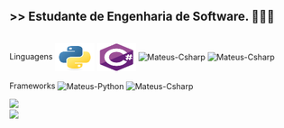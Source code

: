 
## >> Estudante de Engenharia de Software. 🧑🏻‍💻


<div style="display: inline_block"><br>
  Linguagens
  <img align="center" alt="Mateus-Python" height="50" width="70" src="https://raw.githubusercontent.com/devicons/devicon/master/icons/python/python-original.svg">
  <img align="center" alt="Mateus-Csharp" height="50" width="70" src="https://raw.githubusercontent.com/devicons/devicon/master/icons/csharp/csharp-original.svg">

  <img align="center" alt="Mateus-Csharp" height="50" width="70" src="https://cdn.jsdelivr.net/gh/devicons/devicon@latest/icons/c/c-original.svg" />
  <img align="center" alt="Mateus-Csharp" height="40" width="50" src="https://cdn.jsdelivr.net/gh/devicons/devicon@latest/icons/mysql/mysql-original-wordmark.svg" />

  
</div>
<div style="display: inline_block"><br>
  Frameworks
  
   <img  align="center" alt="Mateus-Python" height="70" width="110"  src="https://cdn.jsdelivr.net/gh/devicons/devicon@latest/icons/django/django-plain-wordmark.svg" />

    


  <img align="center" alt="Mateus-Csharp" height="40" width="50" src="https://cdn.jsdelivr.net/gh/devicons/devicon@latest/icons/vuejs/vuejs-original-wordmark.svg" />
          
          
</div>



 
<div> 

  <a href = "meu email -> bastian2549@gmail.com"><img src="https://img.shields.io/badge/-Gmail-%23333?style=for-the-badge&logo=gmail&logoColor=white" target="_blank"></a>  
  <a href="https://www.linkedin.com/in/mateus-bastos-29168928b/" target="_blank"><img src="https://img.shields.io/badge/-LinkedIn-%230077B5?style=for-the-badge&logo=linkedin&logoColor=white" target="_blank"></a>


</div>


